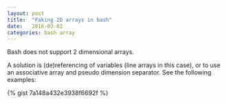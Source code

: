 ```yaml
---
layout: post
title:  "Faking 2D arrays in bash"
date:   2016-03-02
categories: bash array
---
```


Bash does not support 2 dimensional arrays.

A solution is (de)referencing of variables (line arrays in this case),
or to use an associative array and pseudo dimension separator.
See the following examples:

{% gist 7a148a432e3938f6692f %}

